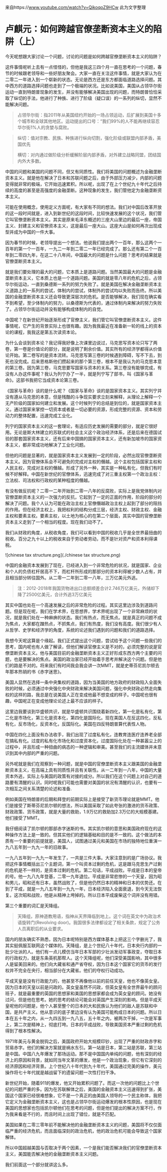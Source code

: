 来自https://www.youtube.com/watch?v=QikoqoZ9HCw  此为文字整理

# 卢麒元：如何跨越官僚垄断资本主义的陷阱（上）

今天呢想跟大家讨论一个问题，讨论的问题是如何跨越官僚垄断资本主义的陷阱？

这件事情呢听上去有一点怪怪的，但他是我这三四个月一直在思考的一个问题，春节的时候跟老领导和一些好朋友聚会。大家一直在关注这件事情，就是大家认为在二零二一年进入到一个崭新的状态。无论是西方还是东方都面临道路选择问题。其中西方的道路选择问题也走到了一个极端的状况。比如说美国，美国从占领华尔街运动一直到特朗普现象的发生，并没有能够解决美国出现的问题，而特朗普恰恰采取了纵切的手法，他进行了种族、进行了阶级（疑口误）的一系列的纵切，显然不能解决问题。

> 占领华尔街：指2011年从美国纽约开始的一场占领运动，后扩展到美国十多个城市和全球其他地区。运动提出的口号：“我们99%的人不能再继续容忍华尔街1%人的贪婪与腐败。

> 纵切：值对宗教、民族、种族进行纵向切割，强化阶级或联盟内部矛盾，美国优先
>
> 横切：对内通过做阶级分析缓解阶层内部矛盾，对外建立战略同盟，团结国内外大多数。

中国的问题和美国的问题不同，但又有同质性。我们将美国的问题概述为金融垄断资本主义。就是他在解决了日本和苏联问题之后，由于外部压力减少，内部的问题变得就非常的极端，它开始迅速累积。所以呢，出现了在上个世纪九十年代之后持续的高度的甚至是高强度的金融垄断。这种现象的发生，我们管他定为金融垄断资本主义。

可能在使用概念，使用定义方面呢，有大家有不同的想法。我们对中国后改革开放的这一段时间就是，进入到新世纪的这段时间，比较快速发展的这个状况，我们管它叫官僚垄断资本主义。其实是原来毛泽东概述的三座大山里边的最后一座，帝国主义、封建主义和官僚资本主义，这是最后一座大山。这座大山是如何再次出现成型并成为中国的一件大事。

因为春节的时候，老领导提出一个想法。他说我们提出两个一百年，那么这两个一百年的第一个一百年，一九二一年到二零二一年已经完成了。那么还有第二个一百年到二零四九年，在这二十八年间，中国最大的问题是什么问题？思考的结果就是官僚垄断资本主义。

就是我们要处理的最大的问题，它本质上是道路问题。当然美国最大的问题是金融垄断资本主义，它本质上也是一个道路问题。美国的就是零八年的危机之后，占领华尔街运动，一直到桑德斯一系列的努力失败了。就是美国在解决金融垄断资本主义道路上的一系列的尝试，体制内的尝试，体制外的尝试均以失败而告终。所以美国的金融垄断资本主义还会导致更深层次的危机。是否能够解决，我们现在确实看不到希望，至少体制内的努力，以桑德斯为代表的，通过体制内来解决的努力失败了。占领华尔街运动并没有能够构成体制内的自觉。

中国呢？在新世纪开始逐渐形成了官僚主义，我们管它叫官僚垄断资本主义。这件事情呢，它产生的背景实际上也很有趣。因为我我最近在准备新一轮的线上的资本论的课程，我我这是第五次读资本论。

为什么会谈到资本论？我记得我好像上次课里边说过，马克思写资本论只写了两卷，第一卷是价值论的部分，就是说明了剩余价值。其实所有的经济学都得从价值论开始。第二卷写的是资本流转。马克思写第三卷的时候遇到障碍，写不下去，到死也没完成。后来恩格斯他们攒起来的那个第三卷，根本不是我认为的马克思本意的第三卷。因为第三卷，马克思要写国家与资本的关系。第三卷没有能够完成，有没有人办这件事呢？我认为列宁办了一半，就是列宁写了部书，叫《国家与革命》。这部书我把它当成资本论第三卷。

《国家与革命》谈的是什么呢？《国家与革命》谈的是国家资本主义。其实列宁并没有遵从马克思的本意，但是残酷的斗争现实要求立刻来解释，从理论上解释一个无产阶级的国家如何建立和发展。这个时候列宁的总结是到位的，就是国家资本主义。通过国家来掌控一切资本或者是一切必要的资源，形成完整的资源、资本和劳动力的整体配置，迅速完成工业化。

列宁的国家资本主义的这一套理论，有适应历史发展的需要的部分，就是它很好用。无论是斯大林建立的苏联式的社会主义这个政治经济体系，还是后来在德国试验的那套国家资本主义，还有后来中国搞的国家资本主义，还有新加坡市的国家资本主义，都非常成功地解决了工业化问题。

但他的问题是显著的，就是国家资本主义发展到一定的阶段，必然出现官僚垄断资本主义。因为官僚体系会不可避免的完成对主权的僭越。这个主权包括国家主权和人民主权，完成对主权的僭越。形成了另外一种，其实是一种私有化，但我们有时候不好解释。中国在新世纪的官僚体系，迅速完成了对三重主权第一个政治主权：立法权、司法权和行政权的某种程度的僭越。

有没有做反抗呢？二零一二年开始到二零一八年的反腐败，实际上是我党体制内对官僚垄断资本主义的一次强力的反抗，它起到了一定的正面的作用，阶段的部分的解决了问题。我个人认为可能在政治主权上官僚僭越政治主权上起到了部分的阻挡的作用。但在经济主权上，我把权利的结构分成三层，经济主权、财政主权、金融主权和要素主权。要素主权，以土地为核心的在第二个层面，其实中国的官僚垄断资本主义走到了一个相当的程度。现在我们动不了。

我们从财政的角度，从税收角度，我们可以看到中国的税收几乎是全世界最扭曲的税收。百分之九十以上的税收来自于劳动者劳动，而不是针对资产和资本利得课税。

![chinese tax structure.png](./chinese tax structure.png)

中国的金融资本发展到了现在，已经进入到一个非常危险的状况，就是国家、企业和个人的负债杠杆居高不下，而杠杆所形成的那部分的资本利得被少数人占有，并且相当部分转往国外。从二零一二年到二零一八年，三万亿美元外逃。

> 注：2012-2018年我国货物进出口总额顺差合计2.746万亿美元，外储却下降了2500亿美元，合计外逃3万亿美元

其实中国也处在一个高速发展之后的非常危险的过程。其实这里边涉及到道路问题。但是现在呢，我们在学术界，在思想界，学术界呢出现了一个非常麻烦的状况，就是我们处在一种麻痹的状态。我们有热点，而无焦点。就是真正的问题不成为焦点，大家都在蹭热点，不抓焦点，我们有热度，我们没有高度。我们很少有人从哲学、史学和经济学的角度，系统的论述我们遇到的问题和我们的道路选择。

我想今天呢这算是个缘起。我们正式提出这个问题，尝试给予这个问题一些我们的思考，国内呢也有人做了解读，但他们解读官僚主义是不对的，必须完整的说是官僚垄断资本主义。他与美国目前的金融垄断资本主义正好形成东西方两个主要的问题，也是要解决的焦点。美国的政治家已经开始着手思考并解决这个问题。但是他们的路是不对的。将来我们有时间我会我会讲一次MMT，就是史蒂芬尼凯尔顿去年那本热销的书《赤字迷思》。

美国人显然在选择一条中央集权的道路，因为当美国的地方政府的财政陷入全面失败的时候，必须通过中央强化中央财政来解决美国问题，强化中央财政必然走向集权的这样的路，我总是在说美国人正在变成他最不想变成的样子。中国呢也很有趣，中国呢正在变成他理论论述上最不应该的样子。

这里边我要谈到华盛顿共识，就是华盛顿共识围绕着新四化，第一化是私有化，第二化是市场化，第三化是资本化，第四化是国际化。现在美国人在反这四化，反私有化，反市场化，反资本化，反国际化。美国在四反特朗普算代表性人物。

中国在四化上面没有办法收手，我们出现了过度私有化，连教育连医疗连养老全部在搞私有化。过度的私有化市场化和过度资本化，过度国际化处在一种甚嚣尘上的过程中，并且形成一种扭曲的病态的一种逻辑和审美。甚至我们的主流媒体并未意识到其中内部的严重的问题。

另外呢就是我们在观察到一种问题，就是中国的官僚垄断资本主义跟美国的金融垄断资本主义，在高端上具有同质性并且有关联性。从一二年到一八年，中国的大量资本外逃，实际上与美国的政策有对接的成分。所以我们在这个问题上对自己的道路要有清醒的认识。同时呢我们可能也需要对美国的状况有清醒的认识，也要有一次相互之间关系清楚的论述和准备.

例如美国在特朗普的后期和拜登的前期实际上是接受了新货币理论就是MMT。他们是接受了斯蒂芬尼凯尔顿的想法，所以美国采取了如此夸张的激进的货币政策、财政政策、货币政策，就是大量的救助，1.9万亿的救助加2.3万亿的大规模基建。他们接受了MMT。

我仔细阅读了凯尔顿的那部赤字迷斯的书。其实凯尔顿的意思和美国政府现在的这种操作方法上是一致的。但其实他们的逻辑基础和目的是不一致的。这个做法的本质有一个重要的前提就是，美国人，试图通过美元和美国在市场的独特地位重演一九八五年到一九九一年的旧故事。

一九八五年到一九九一年发生了，一共是三件大事。大家注意到的是广场协议。我把这件事情概括出三个主题词，第一个叫资本过剩的危机，这是跟马克思生产过剩的危机是不一样的，是资本过剩的危机。第二句话，平成战败。平成是日本的皇帝的号。他一九八九年登基，二零一九年退位。平成是非常悲惨的一个天皇，因为昭和男儿，昭和还有日本，虽然战败了，但是他仍然日本的精神和日本的优势还。在到了平成，就是一九八五年到一九九一年，日本经济陷入全面衰退，到今天无法恢复。这次昭和战败，他是从精神上垮掉的。所以日本平成废柴这个词并没有用错。

第三个重要的词汇是天降组。

> 天降组，原神道教用语，指神从天界降临到地上。这个词在英文中为政治术语旋转门(Revolving door)。我国很多法律都设定了相关条款，规定了公务人员离职后的从业要求。

国内的朋友确实不熟悉，因为日本呢特别是西方媒体基本上把这三个字删光了，我其实挺佩服互联网这个媒体的。天降组，是上个世纪八十年代，日本央行内部的一批少壮派的人。他们有一点儿模仿当年日本军部的少壮派发动军事政变，夺取日本的行政权力，就是东条英机那帮人。这个天降组呢，他们深受美国影响，其中很多人是留美回来的。他们向大藏省和通产省夺权，因为日本这个国家它的货币的发行权并不完全在央行，相当部分在大藏省。他们的夺权行动成功。

平成天皇是没有行政能力的，他甚至不再像他以前的前任天皇，他也不像英女皇。因为日本的天皇以前是问政的。英女皇虽然不问政，但英女皇有全世界最牛的顾问班子，就是最重要的英国的思想家和美国的思想家都会成为英女皇的顾问。她没有过问，但是他在思考。她的思考的结论可能会对英国产生深刻的影响。但是平成天皇呢他的问题是，他个人甚至整个的日本的大和民族认为他们的敌人是苏联和中国，是共产主义。他从意识的底子里边没有认为美国可能构成日本的问题。所以日本在五十年之内，从一九四五到一九八五，五十年之内，被两次干掉，一次是军事上，第二次是精神上，彻底打垮。日本的平成战败，导致美国资本严重过剩的危机得到了根本性解决。

1971年美元与黄金脱钩之后，美国政府开始大规模印钞，出现了严重的财政赤字和贸易赤字。他们的解决方案就是祸水东引。第一站是日本，第二站是苏联，第三站是中国。中国八九年爆发了那场运动。那不是中国国内单纯的问题，他有深刻的经济上的原因和背景，就如同当年文革的爆发，他是一个政治现象，但它有它深刻的经济原因和经济背景。上个世纪八十年代到九十年代，美国通过完美的操作，美元操作将七十年代就是越战留下的遗留问题一次性打扫干净。

新世纪开始，随着911的爆发，他又开始累积问题了。而这一次他的问题比上个世纪的问题严重的多。因为在苏联解体之后，美国的金融资本主义迅速得到扩张，美国这个国家已经很难想象，它不是一个真正的由美国人领导的一个民主称体，我把它定义为金融垄断资本主义，这也是占领华尔街运动爆发的根本性原因，也是现在美国的思想家也包括凯尔顿他们在思考的问题，但是他们提出的解决方案不行，作为我来看是不行的，而且时间上出现了错位，就是不匹配。

美国如果在二零三零年前不能解决他的金融垄断资本主义的问题，美国将不仅仅面临严重的经济危机，而且面临深刻的政治危机，他的政治危机可能会导致这个国家解体。

所以中国超越美国与否取决于两个因素，一个是我们能否解决我们的官僚垄断资本主义，美国能否解决他的金融垄断资本主义问题。

我们前面这一个部分就讲这么多。

